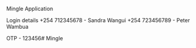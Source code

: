 Mingle Application

Login details
+254 712345678 - Sandra Wangui
+254 723456789 - Peter Wambua

OTP - 123456# Mingle
